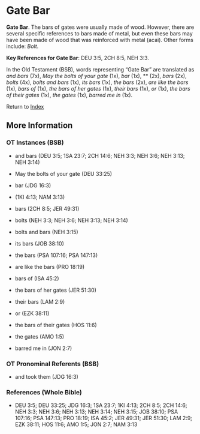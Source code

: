 # Gate Bar
**Gate Bar**. 
The bars of gates were usually made of wood. However, there are several specific references to bars made of metal, but even these bars may have been made of wood that was reinforced with metal (acai). 
Other forms include: 
*Bolt*. 


**Key References for Gate Bar**: 
DEU 3:5, 2CH 8:5, NEH 3:3. 


In the Old Testament (BSB), words representing “Gate Bar” are translated as 
*and bars* (7x), *May the bolts of your gate* (1x), *bar* (1x), ** (2x), *bars* (2x), *bolts* (4x), *bolts and bars* (1x), *its bars* (1x), *the bars* (2x), *are like the bars* (1x), *bars of* (1x), *the bars of her gates* (1x), *their bars* (1x), *or* (1x), *the bars of their gates* (1x), *the gates* (1x), *barred me in* (1x). 




Return to [Index](00-Index.md)

## More Information

### OT Instances (BSB)

* and bars (DEU 3:5; 1SA 23:7; 2CH 14:6; NEH 3:3; NEH 3:6; NEH 3:13; NEH 3:14)

* May the bolts of your gate (DEU 33:25)

* bar (JDG 16:3)

*  (1KI 4:13; NAM 3:13)

* bars (2CH 8:5; JER 49:31)

* bolts (NEH 3:3; NEH 3:6; NEH 3:13; NEH 3:14)

* bolts and bars (NEH 3:15)

* its bars (JOB 38:10)

* the bars (PSA 107:16; PSA 147:13)

* are like the bars (PRO 18:19)

* bars of (ISA 45:2)

* the bars of her gates (JER 51:30)

* their bars (LAM 2:9)

* or (EZK 38:11)

* the bars of their gates (HOS 11:6)

* the gates (AMO 1:5)

* barred me in (JON 2:7)



### OT Pronominal Referents (BSB)

* and took them (JDG 16:3)



### References (Whole Bible)

* DEU 3:5; DEU 33:25; JDG 16:3; 1SA 23:7; 1KI 4:13; 2CH 8:5; 2CH 14:6; NEH 3:3; NEH 3:6; NEH 3:13; NEH 3:14; NEH 3:15; JOB 38:10; PSA 107:16; PSA 147:13; PRO 18:19; ISA 45:2; JER 49:31; JER 51:30; LAM 2:9; EZK 38:11; HOS 11:6; AMO 1:5; JON 2:7; NAM 3:13



